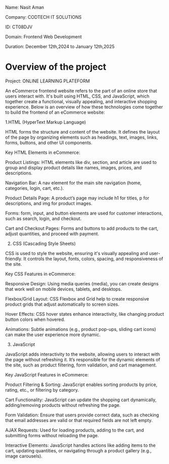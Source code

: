 Name: Nasit Aman

Company: CODTECH IT SOLUTIONS

ID: CT08DJV

Domain: Frontend Web Development

Duration: December 12th,2024 to January 12th,2025

# Overview of the project

Project: ONLINE LEARNING PLATEFORM

An eCommerce frontend website refers to the part of an online store that users interact with. It's built using HTML, CSS, and JavaScript, which together create a functional, visually appealing, and interactive shopping experience. Below is an overview of how these technologies come together to build the frontend of an eCommerce website:

1.HTML (HyperText Markup Language)

HTML forms the structure and content of the website. It defines the layout of the page by organizing elements such as headings, text, images, links, forms, buttons, and other UI components.

Key HTML Elements in eCommerce:

Product Listings: HTML elements like div, section, and article are used to group and display product details like names, images, prices, and descriptions.

Navigation Bar: A nav element for the main site navigation (home, categories, login, cart, etc.).

Product Details Page: A product’s page may include h1 for titles, p for descriptions, and img for product images.

Forms: form, input, and button elements are used for customer interactions, such as search, login, and checkout.

Cart and Checkout Pages: Forms and buttons to add products to the cart, adjust quantities, and proceed with payment.

2. CSS (Cascading Style Sheets)

CSS is used to style the website, ensuring it's visually appealing and user-friendly. It controls the layout, fonts, colors, spacing, and responsiveness of the site.

Key CSS Features in eCommerce:

Responsive Design: Using media queries (media), you can create designs that work well on mobile devices, tablets, and desktops.

Flexbox/Grid Layout: CSS Flexbox and Grid help to create responsive product grids that adjust automatically to screen sizes.

Hover Effects: CSS hover states enhance interactivity, like changing product button colors when hovered.

Animations: Subtle animations (e.g., product pop-ups, sliding cart icons) can make the user experience more dynamic.

3. JavaScript

JavaScript adds interactivity to the website, allowing users to interact with the page without refreshing it. It’s responsible for the dynamic elements of the site, such as product filtering, form validation, and cart management.

Key JavaScript Features in eCommerce:

Product Filtering & Sorting: JavaScript enables sorting products by price, rating, etc., or filtering by category.

Cart Functionality: JavaScript can update the shopping cart dynamically, adding/removing products without refreshing the page.

Form Validation: Ensure that users provide correct data, such as checking that email addresses are valid or that required fields are not left empty.

AJAX Requests: Used for loading products, adding to the cart, and submitting forms without reloading the page.

Interactive Elements: JavaScript handles actions like adding items to the cart, updating quantities, or navigating through a product gallery (e.g., image carousels).
